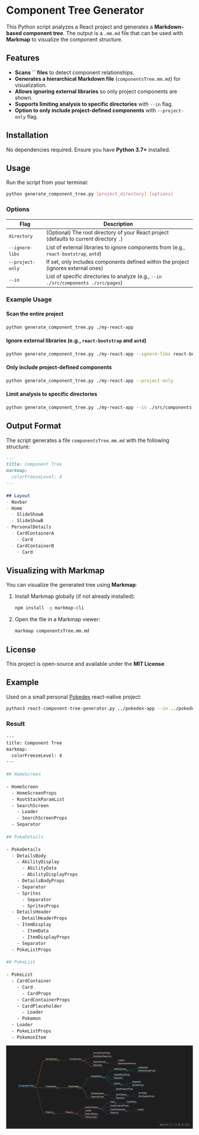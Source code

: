 # Component Tree Generator

This Python script analyzes a React project and generates a **Markdown-based component tree**. The output is a `.mm.md` file that can be used with **Markmap** to visualize the component structure.

## Features

- **Scans ****\`\`**** files** to detect component relationships.
- **Generates a hierarchical Markdown file** (`componentsTree.mm.md`) for visualization.
- **Allows ignoring external libraries** so only project components are shown.
- **Supports limiting analysis to specific directories** with `--in` flag.
- **Option to only include project-defined components** with `--project-only` flag.

## Installation

No dependencies required. Ensure you have **Python 3.7+** installed.

## Usage

Run the script from your terminal:

```sh
python generate_component_tree.py [project_directory] [options]
```

### Options

| Flag             | Description                                                                             |
| ---------------- | --------------------------------------------------------------------------------------- |
| `directory`      | (Optional) The root directory of your React project (defaults to current directory `.`) |
| `--ignore-libs`  | List of external libraries to ignore components from (e.g., `react-bootstrap`, `antd`)  |
| `--project-only` | If set, only includes components defined within the project (ignores external ones)     |
| `--in`           | List of specific directories to analyze (e.g., `--in ./src/components ./src/pages`)     |

### Example Usage

#### Scan the entire project

```sh
python generate_component_tree.py ./my-react-app
```

#### Ignore external libraries (e.g., `react-bootstrap` and `antd`)

```sh
python generate_component_tree.py ./my-react-app --ignore-libs react-bootstrap antd
```

#### Only include project-defined components

```sh
python generate_component_tree.py ./my-react-app --project-only
```

#### Limit analysis to specific directories

```sh
python generate_component_tree.py ./my-react-app --in ./src/components ./src/pages
```

## Output Format

The script generates a file `componentsTree.mm.md` with the following structure:

```md
---
title: Component Tree
markmap:
  colorFreezeLevel: 4
---

## Layout
- Navbar
- Home
  - SlideShowA
  - SlideShowB
- PersonalDetails
  - CardContainerA
    - Card
  - CardContainerB
    - Card
```

## Visualizing with Markmap

You can visualize the generated tree using **Markmap**:

1. Install Markmap globally (if not already installed):

   ```sh
   npm install -g markmap-cli
   ```

2. Open the file in a Markmap viewer:

   ```sh
   markmap componentsTree.mm.md
   ```

## License

This project is open-source and available under the **MIT License**.

## Example

Used on a small personal [Pokedex](https://github.com/paradoxial-composition/pokedex-app) react-native project:

  ```bash
  python3 react-component-tree-generator.py ../pokedex-app --in ../pokedex-app/src/components ../pokedex-app/src/screens --ignore-libs react-native
  ```

### Result

```bash
---
title: Component Tree
markmap:
  colorFreezeLevel: 4
---

## HomeScreen

- HomeScreen
  - HomeScreenProps
  - RootStackParamList
  - SearchScreen
    - Loader
    - SearchScreenProps
  - Separator

## PokeDetails

- PokeDetails
  - DetailsBody
    - AbilityDisplay
      - AbilityData
      - AbilityDisplayProps
    - DetailsBodyProps
    - Separator
    - Sprites
      - Separator
      - SpritesProps
  - DetailsHeader
    - DetailHeaderProps
    - ItemDisplay
      - ItemData
      - ItemDisplayProps
    - Separator
  - PokeListProps

## PokeList

- PokeList
  - CardContainer
    - Card
      - CardProps
    - CardContainerProps
    - CardPlaceholder
      - Loader
    - Pokemon
  - Loader
  - PokeListProps
  - PokemonItem
```

![markmapExample](./example.png)
